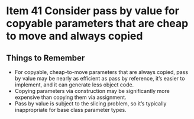 # Item 41 Consider pass by value for copyable parameters that are cheap to move and always copied
## Things to Remember
* For copyable, cheap-to-move parameters that are always copied, pass by value
may be nearly as efficient as pass by reference, it’s easier to implement, and it
can generate less object code.
* Copying parameters via construction may be significantly more expensive
than copying them via assignment.
* Pass by value is subject to the slicing problem, so it’s typically inappropriate
for base class parameter types.